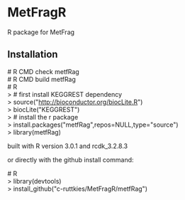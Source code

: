 MetFragR
========

R package for MetFrag

Installation
------------

\# R CMD check metfRag <br>
\# R CMD build metfRag <br>
\# R <br>
\> # first install KEGGREST dependency <br>
\> source("http://bioconductor.org/biocLite.R") <br>
\> biocLite("KEGGREST") <br>
\> # install the r package <br>
\> install.packages("metfRag",repos=NULL,type="source") <br>
\> library(metfRag) <br>

built with R version 3.0.1 and rcdk_3.2.8.3

or directly with the github install command:<br>

\# R <br>
\> library(devtools) <br>
\> install_github("c-ruttkies/MetFragR/metfRag")
